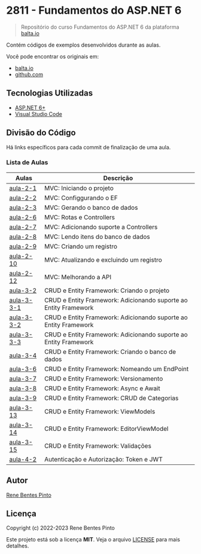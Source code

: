 # 2811 - Fundamentos do ASP.NET 6

> Repositório do curso Fundamentos do ASP.NET 6 da plataforma [balta.io](https://balta.io)

Contém códigos de exemplos desenvolvidos durante as aulas.

Você pode encontrar os originais em:

- [balta.io](https://balta.io/cursos/fundamentos-aspnet)
- [github.com](https://github.com/balta-io/2811)

## Tecnologias Utilizadas

- [ASP.NET 6+](https://dotnet.microsoft.com/en-us/apps/aspnet)
- [Visual Studio Code](https://code.visualstudio.com/)

## Divisão do Código

Há links específicos para cada commit de finalização de uma aula.

### Lista de Aulas

| Aulas                              | Descrição                                                        |
| ---------------------------------- | ---------------------------------------------------------------- |
| [aula-2-1](../../commit/a7ad88d)   | MVC: Iniciando o projeto                                         |
| [aula-2-2](../../commit/6b72655)   | MVC: Configgurando o EF                                          |
| [aula-2-3](../../commit/cea25a3)   | MVC: Gerando o banco de dados                                    |
| [aula-2-6](../../commit/4e31851)   | MVC: Rotas e Controllers                                         |
| [aula-2-7](../../commit/66989ca)   | MVC: Adicionando suporte a Controllers                           |
| [aula-2-8](../../commit/a1dd497)   | MVC: Lendo itens do banco de dados                               |
| [aula-2-9](../../commit/b04ec80)   | MVC: Criando um registro                                         |
| [aula-2-10](../../commit/c9a91f3)  | MVC: Atualizando e excluindo um registro                         |
| [aula-2-12](../../commit/3e32e0a)  | MVC: Melhorando a API                                            |
| [aula-3-2](../../commit/3036c89)   | CRUD e Entity Framework: Criando o projeto                       |
| [aula-3-3-1](../../commit/482128c) | CRUD e Entity Framework: Adicionando suporte ao Entity Framework |
| [aula-3-3-2](../../commit/84f91a3) | CRUD e Entity Framework: Adicionando suporte ao Entity Framework |
| [aula-3-3-3](../../commit/d3f0a77) | CRUD e Entity Framework: Adicionando suporte ao Entity Framework |
| [aula-3-4](../../commit/8d28719)   | CRUD e Entity Framework: Criando o banco de dados                |
| [aula-3-6](../../commit/8eac08e)   | CRUD e Entity Framework: Nomeando um EndPoint                    |
| [aula-3-7](../../commit/ada187f)   | CRUD e Entity Framework: Versionamento                           |
| [aula-3-8](../../commit/0def7f6)   | CRUD e Entity Framework: Async e Await                           |
| [aula-3-9](../../commit/e7091d2)   | CRUD e Entity Framework: CRUD de Categorias                      |
| [aula-3-13](../../commit/1d3bfc1)  | CRUD e Entity Framework: ViewModels                              |
| [aula-3-14](../../commit/1699a4a)  | CRUD e Entity Framework: EditorViewModel                         |
| [aula-3-15](../../commit/2e92555)  | CRUD e Entity Framework: Validações                              |
| [aula-4-2](../../commit/24e55ad)   | Autenticação e Autorização: Token e JWT                          |

## Autor

[Rene Bentes Pinto](http://github.com/renebentes)

## Licença

Copyright (c) 2022-2023 Rene Bentes Pinto

Este projeto está sob a licença **MIT**. Veja o arquivo [LICENSE](LICENSE) para mais detalhes.
